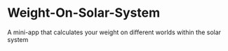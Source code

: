 # Weight-On-Solar-System

A mini-app that calculates your weight on different worlds within the solar system
